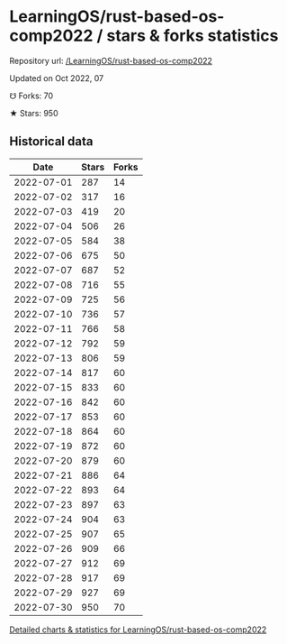 # LearningOS/rust-based-os-comp2022 / stars & forks statistics

Repository url: [/LearningOS/rust-based-os-comp2022](https://github.com/LearningOS/rust-based-os-comp2022)

Updated on Oct 2022, 07

☋ Forks: 70

★ Stars: 950

## Historical data
| Date | Stars | Forks |
|------|-------|-------|
| 2022-07-01 | 287 | 14 | 
| 2022-07-02 | 317 | 16 | 
| 2022-07-03 | 419 | 20 | 
| 2022-07-04 | 506 | 26 | 
| 2022-07-05 | 584 | 38 | 
| 2022-07-06 | 675 | 50 | 
| 2022-07-07 | 687 | 52 | 
| 2022-07-08 | 716 | 55 | 
| 2022-07-09 | 725 | 56 | 
| 2022-07-10 | 736 | 57 | 
| 2022-07-11 | 766 | 58 | 
| 2022-07-12 | 792 | 59 | 
| 2022-07-13 | 806 | 59 | 
| 2022-07-14 | 817 | 60 | 
| 2022-07-15 | 833 | 60 | 
| 2022-07-16 | 842 | 60 | 
| 2022-07-17 | 853 | 60 | 
| 2022-07-18 | 864 | 60 | 
| 2022-07-19 | 872 | 60 | 
| 2022-07-20 | 879 | 60 | 
| 2022-07-21 | 886 | 64 | 
| 2022-07-22 | 893 | 64 | 
| 2022-07-23 | 897 | 63 | 
| 2022-07-24 | 904 | 63 | 
| 2022-07-25 | 907 | 65 | 
| 2022-07-26 | 909 | 66 | 
| 2022-07-27 | 912 | 69 | 
| 2022-07-28 | 917 | 69 | 
| 2022-07-29 | 927 | 69 | 
| 2022-07-30 | 950 | 70 | 


[Detailed charts & statistics for LearningOS/rust-based-os-comp2022](https://reviewgithub.com/rep/LearningOS/rust-based-os-comp2022)

